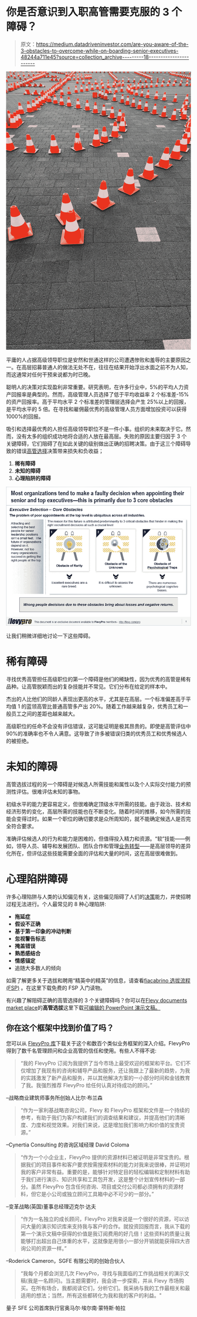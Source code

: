 # 你是否意识到入职高管需要克服的 3 个障碍？

> 原文：<https://medium.datadriveninvestor.com/are-you-aware-of-the-3-obstacles-to-overcome-while-on-boarding-senior-executives-48244a711e45?source=collection_archive---------18----------------------->

![](img/19fed5cfc6daf5abf9b4b01df9f04333.png)

平庸的人占据高级领导职位是安然和世通这样的公司遭遇惨败和羞辱的主要原因之一。在高层招募普通人的做法无处不在，往往在结果开始浮出水面之前不为人知，而这通常对任何干预来说都为时已晚。

聪明人的决策对实现盈利非常重要。研究表明，在许多行业中，5%的平均人力资产回报率是典型的。然而，高级管理人员选择了低于平均收益率 2 个标准差-15%的资产回报率。高于平均水平 2 个标准差的管理层选择会产生 25%以上的回报，是平均水平的 5 倍。在寻找和雇佣最优秀的高级管理人员方面增加投资可以获得 1000%的回报。

吸引和选择最优秀的人担任高级领导职位不是一件小事。组织的未来取决于它。然而，没有太多的组织成功地将合适的人放在最高层。失败的原因主要归因于 3 个关键障碍，它们阻碍了在如此关键的级别做出正确的招聘决策。由于这三个障碍导致的错误[高管选择](https://flevy.com/browse/flevypro/executive-selection-5346)决策带来损失和负收益；

1.  **稀有障碍**
2.  **未知的障碍**
3.  **心理陷阱的障碍**

![](img/98d3eff9209b5b0864414f1e18bd3171.png)

让我们稍微详细地讨论一下这些障碍。

# 稀有障碍

寻找优秀高管担任高级职位的第一个障碍是他们的稀缺性，因为优秀的高管是稀有品种。让高管脱颖而出的复杂技能并不常见。它们分布在给定的样本中。

杰出的人比他们的同龄人表现出更高的水平，尤其是在高层。一个标准偏差高于平均值 1 的蓝领高管比普通高管多产出 20%。随着工作越来越复杂，优秀员工和一般员工之间的差距也越来越大。

高级职位的任命不会没有评估错误，这可能证明是极其昂贵的。即使是高管评估中 90%的准确率也不令人满意。这导致了许多被错误归类的优秀员工和优秀候选人的被拒绝。

# 未知的障碍

高管选拔过程的另一个障碍是对候选人所需技能和属性以及个人实际交付能力的预测性评估。很难评估未知的事物。

初级水平的能力更容易定义，但很难确定顶级水平所需的技能。由于政治、技术和经济形势的变化，高层所需的技能也在不断变化。随着时间的推移，如今所需的技能会变得过时。如果一个职位的确切要求是众所周知的，就不能确定候选人是否完全符合要求。

准确评估候选人的行为和能力是困难的，但值得投入精力和资源。“软”技能——例如，领导人员、辅导和发展团队、团队合作和管理[业务转型](https://flevy.com/browse/stream/transformation)——是高层领导的差异化所在，但评估这些技能需要全面的评估和大量的时间，这在高层很难做到。

# 心理陷阱障碍

许多心理陷阱与人类的认知偏见有关，这些偏见阻碍了人们的[决策](https://flevy.com/business-toolkit/decision-making)能力，并使招聘过程无法进行。个人最常见的 8 种心理陷阱:

*   **拖延症**
*   **假设不正确**
*   **基于第一印象的冲动判断**
*   **忽视警告标志**
*   **掩盖错误**
*   **熟悉感结合**
*   **情感锚定**
*   追随大多数人的倾向

如需了解更多关于选拔和聘用“精英中的精英”的信息，请查看[fiacabrino 选拔流程(FSP)](https://flevy.com/fiaccabrino-selection-process) 。在这里下载免费的 FSP 入门读物。

有兴趣了解阻碍正确的高管选择的 3 个关键障碍吗？你可以在[Flevy documents market place](https://flevy.com/browse)的**高管选拔**这里下载[可编辑的 PowerPoint 演示文稿。](https://flevy.com/browse/flevypro/executive-selection-5346)

## 你在这个框架中找到价值了吗？

您可以从 [FlevyPro 库](https://flevy.com/pro/library)下载关于这个和数百个类似业务框架的深入介绍。FlevyPro 得到了数千名管理顾问和企业高管的信任和使用。有些人不得不说:

> “我的 FlevyPro 订阅为我提供了当今市场上最受欢迎的框架和平台。它们不仅增加了我现有的咨询和辅导产品和服务，还让我跟上了最新的趋势，为我的实践激发了新产品和服务，并以其他解决方案的一小部分时间和金钱教育了我。我强烈推荐 FlevyPro 给任何认真对待成功的顾问。”

–战略商业建筑师事务所创始人比尔·布兰森

> “作为一家利基战略咨询公司，Flevy 和 FlevyPro 框架和文件是一个持续的参考，有助于我们为客户构建我们的调查结果和建议，并提高他们的清晰度、力度和视觉效果。对我们来说，这是增加我们影响力和价值的宝贵资源。”

–Cynertia Consulting 的咨询区域经理 David Coloma

> “作为一个小企业主，FlevyPro 提供的资源材料已被证明是非常宝贵的。根据我们的项目事件和客户要求按需搜索材料的能力对我来说很棒，并证明对我的客户非常有益。重要的是，能够针对特定目的轻松编辑和定制材料有助于我们进行演示、知识共享和工具包开发，这是整个计划宣传材料的一部分。虽然 FlevyPro 包含任何咨询、项目或交付公司都必须拥有的资源材料，但它是小公司或独立顾问工具箱中必不可少的一部分。”

–变革战略(英国)董事总经理迈克尔·达夫

> “作为一名独立的成长顾问，FlevyPro 对我来说是一个很好的资源，可以访问大量的演示知识库来支持我与客户的合作。就投资回报而言，我从下载的第一个演示文稿中获得的价值是我订阅费用的好几倍！这些资料的质量让我能够打出超出自己体重的水平，这就像是用很小一部分开销就能获得四大咨询公司的资源一样。”

–Roderick Cameron，SGFE 有限公司的创始合伙人

> “我每个月都会浏览几次 FlevyPro，寻找与我面临的工作挑战相关的演示文稿(我是一名顾问)。当主题需要时，我会进一步探索，并从 Flevy 市场购买。在所有场合，我都阅读它们，分析它们。我采纳与我的工作最相关和最适用的想法；当然，所有这些都转化为我和我的客户的利益。"

量子 SFE 公司首席执行官奥马尔·埃尔南·蒙特斯·帕拉